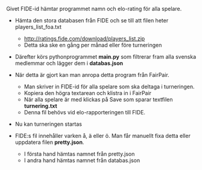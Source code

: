 Givet FIDE-id hämtar programmet namn och elo-rating för alla spelare.

* Hämta den stora databasen från FIDE och se till att filen heter players_list_foa.txt
	* http://ratings.fide.com/download/players_list.zip
	* Detta ska ske en gång per månad eller före turneringen
* Därefter körs pythonprogrammet **main.py** som filtrerar fram alla svenska medlemmar och lägger dem i **databas.json**
* När detta är gjort kan man anropa detta program från FairPair.
	* Man skriver in FIDE-id för alla spelare som ska deltaga i turneringen.
	* Kopiera den högra textarean och klistra in i FairPair
	* När alla spelare är med klickas på Save som sparar textfilen **turnering.txt**
	* Denna fil behövs vid elo-rapporteringen till FIDE.
* Nu kan turneringen startas

* FIDE:s fil innehåller varken å, ä eller ö. Man får manuellt fixa detta eller uppdatera filen **pretty.json**.
	* I första hand hämtas namnet från pretty.json
	* I andra hand hämtas namnet från databas.json
